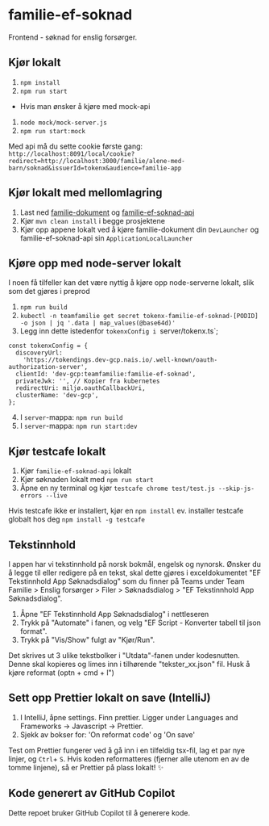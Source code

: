 # familie-ef-soknad

Frontend - søknad for enslig forsørger.

## Kjør lokalt

1. `npm install`
2. `npm run start`

* Hvis man ønsker å kjøre med mock-api
1. `node mock/mock-server.js`
2. `npm run start:mock`

Med api må du sette cookie første gang:
`http://localhost:8091/local/cookie?redirect=http://localhost:3000/familie/alene-med-barn/soknad&issuerId=tokenx&audience=familie-app`
## Kjør lokalt med mellomlagring
1. Last ned [familie-dokument](https://github.com/navikt/familie-dokument) og [familie-ef-soknad-api](https://github.com/navikt/familie-ef-soknad-api)
2. Kjør `mvn clean install` i begge prosjektene
2. Kjør opp appene lokalt ved å kjøre familie-dokument din `DevLauncher` og familie-ef-soknad-api sin `ApplicationLocalLauncher` 


## Kjøre opp med node-server lokalt
I noen få tilfeller kan det være nyttig å kjøre opp node-serverne lokalt, slik som det gjøres i preprod
1. `npm run build`
2. `kubectl -n teamfamilie get secret tokenx-familie-ef-soknad-[PODID] -o json | jq '.data | map_values(@base64d)'`
3. Legg inn dette istedenfor `tokenxConfig i `server/tokenx.ts`;
``` 
const tokenxConfig = {
  discoveryUrl:
    'https://tokendings.dev-gcp.nais.io/.well-known/oauth-authorization-server',
  clientId: 'dev-gcp:teamfamilie:familie-ef-soknad',
  privateJwk: '', // Kopier fra kubernetes
  redirectUri: miljø.oauthCallbackUri,
  clusterName: 'dev-gcp',
};
```
4. I `server`-mappa: `npm run build`
5. I `server`-mappa: `npm run start:dev`

## Kjør testcafe lokalt
1. Kjør `familie-ef-soknad-api` lokalt
2. Kjør søknaden lokalt med `npm run start`
3. Åpne en ny terminal og kjør `testcafe chrome test/test.js --skip-js-errors --live`

Hvis testcafe ikke er installert, kjør en `npm install` ev. installer testcafe globalt hos deg `npm install -g testcafe`

## Tekstinnhold
I appen har vi tekstinnhold på norsk bokmål, engelsk og nynorsk. 
Ønsker du å legge til eller redigere på en tekst, skal dette gjøres i exceldokumentet "EF Tekstinnhold App Søknadsdialog" som du finner på Teams under Team Familie > Enslig forsørger > Filer > Søknadsdialog > "EF Tekstinnhold App Søknadsdialog". 
1. Åpne "EF Tekstinnhold App Søknadsdialog" i nettleseren
2. Trykk på "Automate" i fanen, og velg "EF Script - Konverter tabell til json format".
3. Trykk på "Vis/Show" fulgt av "Kjør/Run".

Det skrives ut 3 ulike tekstbolker i "Utdata"-fanen under kodesnutten. Denne skal kopieres og limes inn i tilhørende "tekster_xx.json" fil. Husk å kjøre reformat (optn + cmd + l")


## Sett opp Prettier lokalt on save (IntelliJ)

1. I IntelliJ, åpne settings. Finn prettier. Ligger under Languages and Frameworks -> Javascript -> Prettier.
2. Sjekk av bokser for: 'On reformat code' og 'On save'

Test om Prettier fungerer ved å gå inn i en tilfeldig tsx-fil, lag et par nye linjer, og `Ctrl`+ `S`. Hvis koden reformatteres (fjerner alle utenom en av de tomme linjene), så er Prettier på plass lokalt! :sparkles:

## Kode generert av GitHub Copilot

Dette repoet bruker GitHub Copilot til å generere kode.